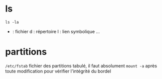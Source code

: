 # ls
`ls -la`
- : fichier
d : répertoire
l : lien symbolique
…

# partitions
`/etc/fstab` fichier des partitions tabulé, il faut absolument `mount -a` après toute modification pour vérifier l'intégrité du bordel

